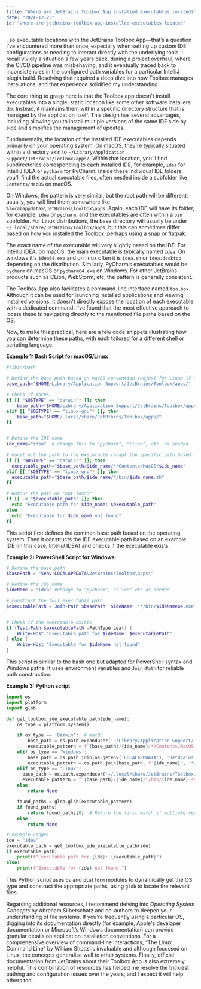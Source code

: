 ```yaml
---
title: "Where are JetBrains Toolbox App installed executables located?"
date: "2024-12-23"
id: "where-are-jetbrains-toolbox-app-installed-executables-located"
---
```


, so executable locations with the JetBrains Toolbox App—that’s a question I’ve encountered more than once, especially when setting up custom IDE configurations or needing to interact directly with the underlying tools. I recall vividly a situation a few years back, during a project overhaul, where the CI/CD pipeline was misbehaving, and it eventually traced back to inconsistencies in the configured path variables for a particular IntelliJ plugin build. Resolving that required a deep dive into how Toolbox manages installations, and that experience solidified my understanding.

The core thing to grasp here is that the Toolbox app doesn't install executables into a single, static location like some other software installers do. Instead, it maintains them within a specific directory structure that is managed by the application itself. This design has several advantages, including allowing you to install multiple versions of the same IDE side by side and simplifies the management of updates.

Fundamentally, the location of the installed IDE executables depends primarily on your operating system. On macOS, they're typically situated within a directory akin to `~/Library/Application Support/JetBrains/Toolbox/apps/`. Within that location, you'll find subdirectories corresponding to each installed IDE, for example, `idea` for IntelliJ IDEA or `pycharm` for PyCharm. Inside these individual IDE folders, you'll find the actual executable files, often nestled inside a subfolder like `Contents/MacOS` on macOS.

On Windows, the pattern is very similar, but the root path will be different; usually, you will find them somewhere like `%localappdata%\JetBrains\Toolbox\apps`. Again, each IDE will have its folder, for example, `idea` or `pycharm`, and the executables are often within a `bin` subfolder. For Linux distributions, the base directory will usually be under `~/.local/share/JetBrains/Toolbox/apps`, but this can sometimes differ based on how you installed the Toolbox, perhaps using a snap or flatpak.

The exact name of the executable will vary slightly based on the IDE. For IntelliJ IDEA, on macOS, the main executable is typically named `idea`. On windows it's `idea64.exe` and on linux often it is `idea.sh` or `idea.desktop` depending on the distribution. Similarly, PyCharm’s executables would be `pycharm` on macOS or `pycharm64.exe` on Windows. For other JetBrains products such as CLion, WebStorm, etc, the pattern is generally consistent.

The Toolbox App also facilitates a command-line interface named `toolbox`. Although it can be used for launching installed applications and viewing installed versions, it doesn't directly expose the location of each executable with a dedicated command. I've found that the most effective approach to locate these is navigating directly to the mentioned file paths based on the OS.

Now, to make this practical, here are a few code snippets illustrating how you can determine these paths, with each tailored for a different shell or scripting language.

**Example 1: Bash Script for macOS/Linux**

```bash
#!/bin/bash

# Define the base path based on macOS convention (adjust for Linux if needed)
base_path="$HOME/Library/Application Support/JetBrains/Toolbox/apps/"

# Check if macOS
if [[ "$OSTYPE" == "darwin"* ]]; then
    base_path="$HOME/Library/Application Support/JetBrains/Toolbox/apps/"
elif [[ "$OSTYPE" == "linux-gnu"* ]]; then
    base_path="$HOME/.local/share/JetBrains/Toolbox/apps/"
fi


# Define the IDE name
ide_name="idea"  # change this to "pycharm", "clion", etc. as needed

# Construct the path to the executable (adapt the specific path based on os)
if [[ "$OSTYPE" == "darwin"* ]]; then
  executable_path="$base_path/$ide_name/*/Contents/MacOS/$ide_name"
elif [[ "$OSTYPE" == "linux-gnu"* ]]; then
  executable_path="$base_path/$ide_name/*/bin/$ide_name.sh"
fi

# Output the path or "not found"
if [[ -x "$executable_path" ]]; then
  echo "Executable path for $ide_name: $executable_path"
else
  echo "Executable for $ide_name not found"
fi
```

This script first defines the common base path based on the operating system. Then it constructs the IDE executable path based on an example IDE (in this case, IntelliJ IDEA) and checks if the executable exists.

**Example 2: PowerShell Script for Windows**

```powershell
# Define the base path
$basePath = "$env:LOCALAPPDATA\JetBrains\Toolbox\apps\"

# Define the IDE name
$ideName = "idea" #change to "pycharm", "clion" etc as needed

# construct the full executable path
$executablePath = Join-Path $basePath  $ideName  "*/bin/$ideName64.exe"


# Check if the executable exists
if (Test-Path $executablePath -PathType Leaf) {
    Write-Host "Executable path for $ideName: $executablePath"
} else {
    Write-Host "Executable for $ideName not found"
}
```

This script is similar to the bash one but adapted for PowerShell syntax and Windows paths. It uses environment variables and `Join-Path` for reliable path construction.

**Example 3: Python script**

```python
import os
import platform
import glob

def get_toolbox_ide_executable_path(ide_name):
    os_type = platform.system()

    if os_type == 'Darwin':  # macOS
        base_path = os.path.expanduser('~/Library/Application Support/JetBrains/Toolbox/apps/')
        executable_pattern = f'{base_path}/{ide_name}/*/Contents/MacOS/{ide_name}'
    elif os_type == 'Windows':
        base_path = os.path.join(os.getenv('LOCALAPPDATA'), 'JetBrains', 'Toolbox', 'apps')
        executable_pattern = os.path.join(base_path, f'{ide_name}', '*/bin', f'{ide_name}64.exe')
    elif os_type == 'Linux':
      base_path = os.path.expanduser('~/.local/share/JetBrains/Toolbox/apps/')
      executable_pattern = f'{base_path}/{ide_name}/*/bin/{ide_name}.sh'
    else:
        return None

    found_paths = glob.glob(executable_pattern)
    if found_paths:
        return found_paths[0]  # Return the first match if multiple version are present
    else:
        return None

# example usage:
ide = "idea"
executable_path = get_toolbox_ide_executable_path(ide)
if executable_path:
    print(f"Executable path for {ide}: {executable_path}")
else:
    print(f"Executable for {ide} not found.")

```

This Python script uses `os` and `platform` modules to dynamically get the OS type and construct the appropriate paths, using `glob` to locate the relevant files.

Regarding additional resources, I recommend delving into *Operating System Concepts* by Abraham Silberschatz and co-authors to deepen your understanding of file systems. If you're frequently using a particular OS, digging into its documentation directly (for example, Apple's developer documentation or Microsoft’s Windows documentation) can provide granular details on application installation conventions. For a comprehensive overview of command-line interactions, “The Linux Command Line” by William Shotts is invaluable and although focussed on Linux, the concepts generalise well to other systems. Finally, official documentation from JetBrains about their Toolbox App is also extremely helpful. This combination of resources has helped me resolve the trickiest pathing and configuration issues over the years, and I expect it will help others too.
